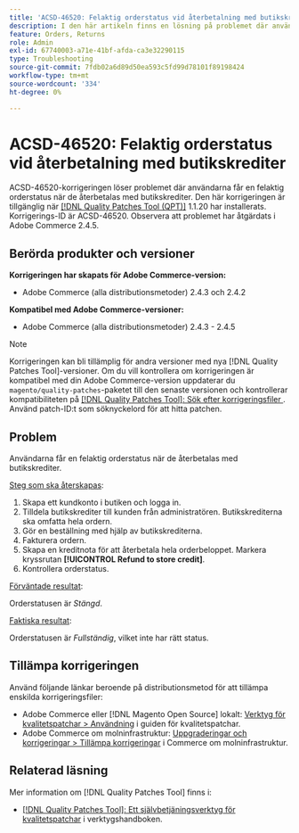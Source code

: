 ```yaml
---
title: 'ACSD-46520: Felaktig orderstatus vid återbetalning med butikskrediter'
description: I den här artikeln finns en lösning på problemet där användarna får en felaktig orderstatus när de återbetalas med butikskrediter.
feature: Orders, Returns
role: Admin
exl-id: 67740003-a71e-41bf-afda-ca3e32290115
type: Troubleshooting
source-git-commit: 7fdb02a6d89d50ea593c5fd99d78101f89198424
workflow-type: tm+mt
source-wordcount: '334'
ht-degree: 0%

---
```


# ACSD-46520: Felaktig orderstatus vid återbetalning med butikskrediter

ACSD-46520-korrigeringen löser problemet där användarna får en felaktig orderstatus när de återbetalas med butikskrediter. Den här korrigeringen är tillgänglig när [[!DNL Quality Patches Tool (QPT)]](https://experienceleague.adobe.com/sv/docs/commerce-operations/tools/quality-patches-tool/quality-patches-tool-to-self-serve-quality-patches) 1.1.20 har installerats. Korrigerings-ID är ACSD-46520. Observera att problemet har åtgärdats i Adobe Commerce 2.4.5.

## Berörda produkter och versioner

**Korrigeringen har skapats för Adobe Commerce-version:**

* Adobe Commerce (alla distributionsmetoder) 2.4.3 och 2.4.2

**Kompatibel med Adobe Commerce-versioner:**

* Adobe Commerce (alla distributionsmetoder) 2.4.3 - 2.4.5

>[!NOTE]
>
>Korrigeringen kan bli tillämplig för andra versioner med nya [!DNL Quality Patches Tool]-versioner. Om du vill kontrollera om korrigeringen är kompatibel med din Adobe Commerce-version uppdaterar du `magento/quality-patches`-paketet till den senaste versionen och kontrollerar kompatibiliteten på [[!DNL Quality Patches Tool]: Sök efter korrigeringsfiler ](https://experienceleague.adobe.com/tools/commerce-quality-patches/index.html?lang=sv-SE). Använd patch-ID:t som söknyckelord för att hitta patchen.

## Problem

Användarna får en felaktig orderstatus när de återbetalas med butikskrediter.

<u>Steg som ska återskapas</u>:

1. Skapa ett kundkonto i butiken och logga in.
1. Tilldela butikskrediter till kunden från administratören. Butikskrediterna ska omfatta hela ordern.
1. Gör en beställning med hjälp av butikskrediterna.
1. Fakturera ordern.
1. Skapa en kreditnota för att återbetala hela orderbeloppet.
Markera kryssrutan **[!UICONTROL Refund to store credit]**.
1. Kontrollera orderstatus.

<u>Förväntade resultat</u>:

Orderstatusen är *Stängd*.

<u>Faktiska resultat</u>:

Orderstatusen är *Fullständig*, vilket inte har rätt status.

## Tillämpa korrigeringen

Använd följande länkar beroende på distributionsmetod för att tillämpa enskilda korrigeringsfiler:

* Adobe Commerce eller [!DNL Magento Open Source] lokalt: [Verktyg för kvalitetspatchar > Användning](/help/tools/quality-patches-tool/usage.md) i guiden för kvalitetspatchar.
* Adobe Commerce om molninfrastruktur: [Uppgraderingar och korrigeringar > Tillämpa korrigeringar](https://experienceleague.adobe.com/docs/commerce-cloud-service/user-guide/develop/upgrade/apply-patches.html?lang=sv-SE) i Commerce om molninfrastruktur.

## Relaterad läsning

Mer information om [!DNL Quality Patches Tool] finns i:

* [[!DNL Quality Patches Tool]: Ett självbetjäningsverktyg för kvalitetspatchar](/help/tools/quality-patches-tool/quality-patches-tool-to-self-serve-quality-patches.md) i verktygshandboken.
